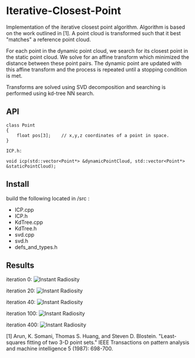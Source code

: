 # Iterative-Closest-Point

Implementation of the iterative closest point algorithm. Algorithm is based on the work outlined in [1]. A point cloud is transformed such that it best "matches" a reference point cloud. 

For each point in the dynamic point cloud, we search for its closest point in the static point cloud. We solve for an affine transform which minimized the distance between these point pairs. The dynamic point are updated with this affine transform and the process is repeated until a stopping condition is met.

Transforms are solved using SVD decomposition and searching is performed using kd-tree NN search.

## API

```
class Point
{
    float pos[3];    // x,y,z coordinates of a point in space.
}

ICP.h:

void icp(std::vector<Point*> &dynamicPointCloud, std::vector<Point*> &staticPointCloud);
```

## Install

build the following located in /src :

+ ICP.cpp
+ ICP.h
+ KdTree.cpp
+ KdTree.h
+ svd.cpp
+ svd.h
+ defs_and_types.h

## Results

iteration 0:
![Instant Radiosity](https://github.com/Gregjksmith/Iterative-Closest-Point/blob/master/images/ICP_iteration_0.png?raw=true)

iteration 20:
![Instant Radiosity](https://github.com/Gregjksmith/Iterative-Closest-Point/blob/master/images/ICP_iteration_20.png?raw=true)

iteration 40:
![Instant Radiosity](https://github.com/Gregjksmith/Iterative-Closest-Point/blob/master/images/ICP_iteration_40.png?raw=true)

iteration 100:
![Instant Radiosity](https://github.com/Gregjksmith/Iterative-Closest-Point/blob/master/images/ICP_iteration_100.png?raw=true)

iteration 400:
![Instant Radiosity](https://github.com/Gregjksmith/Iterative-Closest-Point/blob/master/images/ICP_iteration_400.png?raw=true)

[1] Arun, K. Somani, Thomas S. Huang, and Steven D. Blostein. "Least-squares fitting of two 3-D point sets." IEEE Transactions on pattern analysis and machine intelligence 5 (1987): 698-700.